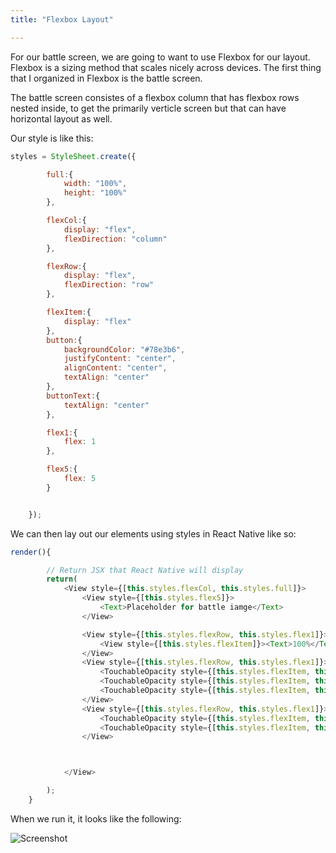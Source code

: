 ```yaml
---
title: "Flexbox Layout"

---
```


For our battle screen, we are going to want to use Flexbox for our layout. Flexbox is a sizing method that scales nicely across devices. The first thing that I organized in Flexbox is the battle screen.

The battle screen consistes of a flexbox column that has flexbox rows nested inside, to get the primarily verticle screen but that can have horizontal layout as well.

Our style is like this:
```js
styles = StyleSheet.create({

        full:{
            width: "100%",
            height: "100%"
        },

        flexCol:{
            display: "flex",
            flexDirection: "column"
        },

        flexRow:{
            display: "flex",
            flexDirection: "row"
        },

        flexItem:{
            display: "flex"
        },
        button:{
            backgroundColor: "#78e3b6",
            justifyContent: "center",
            alignContent: "center",
            textAlign: "center"
        },
        buttonText:{
            textAlign: "center"
        },

        flex1:{
            flex: 1
        },

        flex5:{
            flex: 5
        }


    });

```
We can then lay out our elements using styles in React Native like so:

```js
render(){

        // Return JSX that React Native will display
        return(
            <View style={[this.styles.flexCol, this.styles.full]}>
                <View style={[this.styles.flex5]}>
                    <Text>Placeholder for battle iamge</Text>
                </View>

                <View style={[this.styles.flexRow, this.styles.flex1]}>
                    <View style={[this.styles.flexItem]}><Text>100%</Text></View>
                </View>
                <View style={[this.styles.flexRow, this.styles.flex1]}>
                    <TouchableOpacity style={[this.styles.flexItem, this.styles.flex1, this.styles.button]}><Text style={[this.styles.buttonText]}>Special 1</Text></TouchableOpacity>
                    <TouchableOpacity style={[this.styles.flexItem, this.styles.flex1, this.styles.button]}><Text style={[this.styles.buttonText]}>Special 2</Text></TouchableOpacity>
                    <TouchableOpacity style={[this.styles.flexItem, this.styles.flex1, this.styles.button]}><Text style={[this.styles.buttonText]}>Special 3</Text></TouchableOpacity>
                </View>
                <View style={[this.styles.flexRow, this.styles.flex1]}>
                    <TouchableOpacity style={[this.styles.flexItem, this.styles.flex1, this.styles.button]}><Text style={[this.styles.buttonText]}>Shield</Text></TouchableOpacity>
                    <TouchableOpacity style={[this.styles.flexItem, this.styles.flex1, this.styles.button]}><Text style={[this.styles.buttonText]}>Escape</Text></TouchableOpacity>
                </View>



            </View>

        );
    }
```
When we run it, it looks like the following:

![Screenshot](https://photos.smugmug.com/Misc/WHS/n-QWxvWP/RN-Game-Media/i-GVSXDVt/0/32f87737/L/IMG_0819-L.png)
